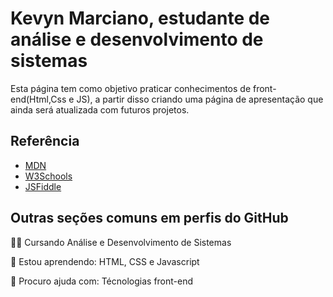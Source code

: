 
# Kevyn Marciano, estudante de análise e desenvolvimento de sistemas

Esta página tem como objetivo praticar conhecimentos de front-end(Html,Css e JS), a partir disso criando uma página de apresentação que ainda será atualizada com futuros projetos.


## Referência

 - [MDN](https://developer.mozilla.org/en-US/)
 - [W3Schools](https://www.w3schools.com/)
 - [JSFiddle](https://jsfiddle.net/)


## Outras seções comuns em perfis do GitHub
👩‍💻 Cursando Análise e Desenvolvimento de Sistemas

🧠 Estou aprendendo: HTML, CSS e Javascript

🤔 Procuro ajuda com: Técnologias front-end 
